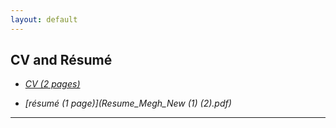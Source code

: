 ```yaml
---
layout: default
---
```


## CV and Résumé

- *[CV (2 pages)](CV_Megh_Google.pdf)*

- *[résumé (1 page)](Resume_Megh_New (1) (2).pdf)*

---
